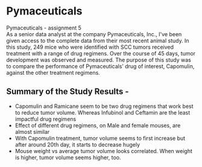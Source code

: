 # Pymaceuticals
Pymaceuticals - assignment 5                                                                                                                                                                     
As a senior data analyst at the company Pymaceuticals, Inc., I've been given access to the complete data from their most recent animal study. In this study, 249 mice who were identified with SCC tumors received treatment with a range of drug regimens. Over the course of 45 days, tumor development was observed and measured. The purpose of this study was to compare the performance of Pymaceuticals’ drug of interest, Capomulin, against the other treatment regimens.

## Summary of the Study Results - 
* Capomulin and Ramicane seem to be two drug regimens that work best to reduce tumor volume. Whereas Infubinol and Ceftamin are the least impactful drug regimens
* Effect of different drug regimens, on Male and female mouses, are almost similar
* With Capomulin treatment, tumor volume seems to first increase but after around 20th day, it starts to decrease hugely
* Mouse weight vs average tumor volume looks correlated. When weight is higher, tumor volume seems higher, too.
